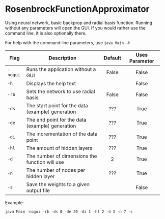 # RosenbrockFunctionApproximator
Using neural network, basic backprop and radial basis function.
Running without any parameters will open the GUI.  If you would rather use the command line, it is also optionally there.

For help with the command line parameters, use `java Main -h`


| Flag | Description | Default | Uses Parameter |
| ---- | ----------- | :-----: | :------------: |
| `-nogui` | Runs the application without a GUI | False | False |
| `-h`      | Displays the help text | | False |
| `-rb`     | Sets the network to use radial basis | False | False |
| `-ds`     | The start point for the data (example) generation | ??? | True |
| `-de`     | The end point for the data (example) generation | ??? | True |
| `-di`     | The incrementation of the data point | ??? | True |
| `-hl`     | The amount of hidden layers | ??? | True |
| `-d`      | The number of dimensions the function will use | 2 | True |
| `-n`      | The number of nodes per hidden layer | ??? | True |
| `-s`      | Save the weights to a given output file | | False |


Example:
```
java Main -nogui -rb -ds 0 -de 20 -di 1 -hl 2 -d 3 -n 7 -s
```
